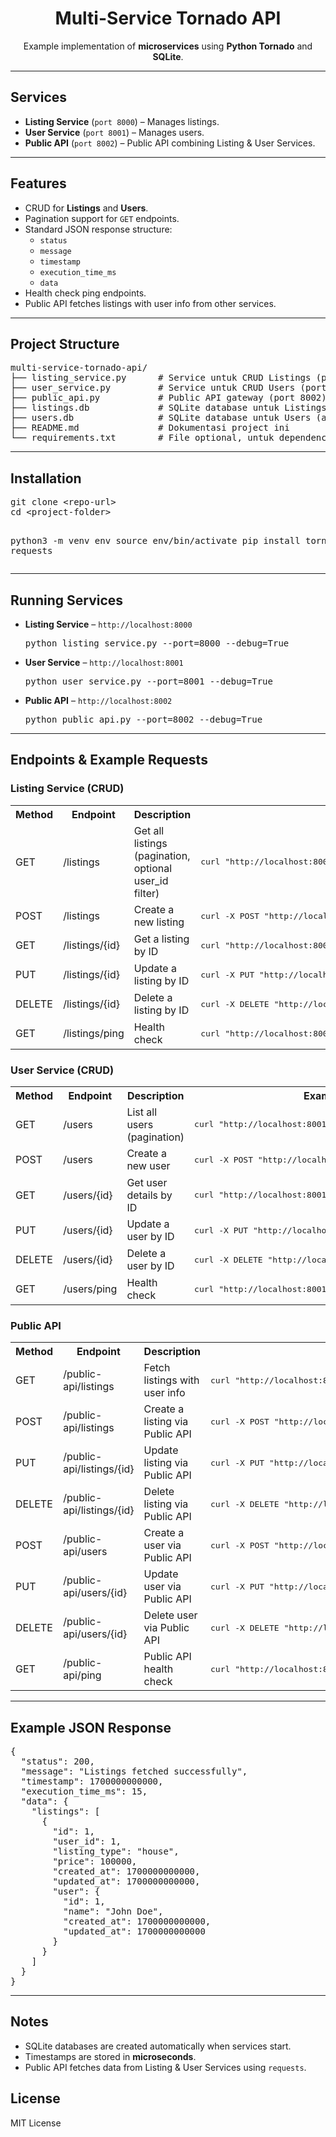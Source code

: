 <h1 align="center">Multi-Service Tornado API</h1>

<p align="center">
  Example implementation of <strong>microservices</strong> using <strong>Python Tornado</strong> and <strong>SQLite</strong>.
</p>

---

<h2>Services</h2>
<ul>
  <li><strong>Listing Service</strong> (<code>port 8000</code>) – Manages listings.</li>
  <li><strong>User Service</strong> (<code>port 8001</code>) – Manages users.</li>
  <li><strong>Public API</strong> (<code>port 8002</code>) – Public API combining Listing & User Services.</li>
</ul>

---

<h2>Features</h2>
<ul>
  <li>CRUD for <strong>Listings</strong> and <strong>Users</strong>.</li>
  <li>Pagination support for <code>GET</code> endpoints.</li>
  <li>Standard JSON response structure:
    <ul>
      <li><code>status</code></li>
      <li><code>message</code></li>
      <li><code>timestamp</code></li>
      <li><code>execution_time_ms</code></li>
      <li><code>data</code></li>
    </ul>
  </li>
  <li>Health check ping endpoints.</li>
  <li>Public API fetches listings with user info from other services.</li>
</ul>

---

<h2>Project Structure</h2>
<pre>
multi-service-tornado-api/
├── listing_service.py      # Service untuk CRUD Listings (port 8000)
├── user_service.py         # Service untuk CRUD Users (port 8001)
├── public_api.py           # Public API gateway (port 8002), fetches data dari Listing & User Services
├── listings.db             # SQLite database untuk Listings (auto-created)
├── users.db                # SQLite database untuk Users (auto-created)
├── README.md               # Dokumentasi project ini
└── requirements.txt        # File optional, untuk dependencies Python (tornado, requests)
</pre>

---

<h2>Installation</h2>
<pre>
git clone &lt;repo-url&gt;
cd &lt;project-folder&gt;

python3 -m venv env
source env/bin/activate
pip install tornado requests
</pre>

---

<h2>Running Services</h2>
<ul>
  <li><strong>Listing Service</strong> – <code>http://localhost:8000</code>
    <pre>python listing_service.py --port=8000 --debug=True</pre>
  </li>
  <li><strong>User Service</strong> – <code>http://localhost:8001</code>
    <pre>python user_service.py --port=8001 --debug=True</pre>
  </li>
  <li><strong>Public API</strong> – <code>http://localhost:8002</code>
    <pre>python public_api.py --port=8002 --debug=True</pre>
  </li>
</ul>

---

<h2>Endpoints & Example Requests</h2>

<h3>Listing Service (CRUD)</h3>
<table>
<tr><th>Method</th><th>Endpoint</th><th>Description</th><th>Example Request</th></tr>
<tr>
<td>GET</td><td>/listings</td>
<td>Get all listings (pagination, optional user_id filter)</td>
<td><pre>curl "http://localhost:8000/listings?page_num=1&page_size=5&user_id=1"</pre></td>
</tr>
<tr>
<td>POST</td><td>/listings</td>
<td>Create a new listing</td>
<td><pre>curl -X POST "http://localhost:8000/listings" -d "user_id=1&listing_type=house&price=100000"</pre></td>
</tr>
<tr>
<td>GET</td><td>/listings/{id}</td>
<td>Get a listing by ID</td>
<td><pre>curl "http://localhost:8000/listings/1"</pre></td>
</tr>
<tr>
<td>PUT</td><td>/listings/{id}</td>
<td>Update a listing by ID</td>
<td><pre>curl -X PUT "http://localhost:8000/listings/1" -d "listing_type=apartment&price=120000"</pre></td>
</tr>
<tr>
<td>DELETE</td><td>/listings/{id}</td>
<td>Delete a listing by ID</td>
<td><pre>curl -X DELETE "http://localhost:8000/listings/1"</pre></td>
</tr>
<tr>
<td>GET</td><td>/listings/ping</td>
<td>Health check</td>
<td><pre>curl "http://localhost:8000/listings/ping"</pre></td>
</tr>
</table>

<h3>User Service (CRUD)</h3>
<table>
<tr><th>Method</th><th>Endpoint</th><th>Description</th><th>Example Request</th></tr>
<tr>
<td>GET</td><td>/users</td>
<td>List all users (pagination)</td>
<td><pre>curl "http://localhost:8001/users?page_num=1&page_size=5"</pre></td>
</tr>
<tr>
<td>POST</td><td>/users</td>
<td>Create a new user</td>
<td><pre>curl -X POST "http://localhost:8001/users" -d "name=John Doe"</pre></td>
</tr>
<tr>
<td>GET</td><td>/users/{id}</td>
<td>Get user details by ID</td>
<td><pre>curl "http://localhost:8001/users/1"</pre></td>
</tr>
<tr>
<td>PUT</td><td>/users/{id}</td>
<td>Update a user by ID</td>
<td><pre>curl -X PUT "http://localhost:8001/users/1" -d "name=Jane Doe"</pre></td>
</tr>
<tr>
<td>DELETE</td><td>/users/{id}</td>
<td>Delete a user by ID</td>
<td><pre>curl -X DELETE "http://localhost:8001/users/1"</pre></td>
</tr>
<tr>
<td>GET</td><td>/users/ping</td>
<td>Health check</td>
<td><pre>curl "http://localhost:8001/users/ping"</pre></td>
</tr>
</table>

<h3>Public API</h3>
<table>
<tr><th>Method</th><th>Endpoint</th><th>Description</th><th>Example Request</th></tr>
<tr>
<td>GET</td><td>/public-api/listings</td>
<td>Fetch listings with user info</td>
<td><pre>curl "http://localhost:8002/public-api/listings?page_num=1&page_size=5&user_id=1"</pre></td>
</tr>
<tr>
<td>POST</td><td>/public-api/listings</td>
<td>Create a listing via Public API</td>
<td><pre>curl -X POST "http://localhost:8002/public-api/listings" -H "Content-Type: application/json" -d '{"user_id":1,"listing_type":"house","price":100000}'</pre></td>
</tr>
<tr>
<td>PUT</td><td>/public-api/listings/{id}</td>
<td>Update listing via Public API</td>
<td><pre>curl -X PUT "http://localhost:8002/public-api/listings/1" -H "Content-Type: application/json" -d '{"listing_type":"apartment","price":120000}'</pre></td>
</tr>
<tr>
<td>DELETE</td><td>/public-api/listings/{id}</td>
<td>Delete listing via Public API</td>
<td><pre>curl -X DELETE "http://localhost:8002/public-api/listings/1"</pre></td>
</tr>
<tr>
<td>POST</td><td>/public-api/users</td>
<td>Create a user via Public API</td>
<td><pre>curl -X POST "http://localhost:8002/public-api/users" -H "Content-Type: application/json" -d '{"name":"John Doe"}'</pre></td>
</tr>
<tr>
<td>PUT</td><td>/public-api/users/{id}</td>
<td>Update user via Public API</td>
<td><pre>curl -X PUT "http://localhost:8002/public-api/users/1" -H "Content-Type: application/json" -d '{"name":"Jane Doe"}'</pre></td>
</tr>
<tr>
<td>DELETE</td><td>/public-api/users/{id}</td>
<td>Delete user via Public API</td>
<td><pre>curl -X DELETE "http://localhost:8002/public-api/users/1"</pre></td>
</tr>
<tr>
<td>GET</td><td>/public-api/ping</td>
<td>Public API health check</td>
<td><pre>curl "http://localhost:8002/public-api/ping"</pre></td>
</tr>
</table>

---

<h2>Example JSON Response</h2>
<pre>
{
  "status": 200,
  "message": "Listings fetched successfully",
  "timestamp": 1700000000000,
  "execution_time_ms": 15,
  "data": {
    "listings": [
      {
        "id": 1,
        "user_id": 1,
        "listing_type": "house",
        "price": 100000,
        "created_at": 1700000000000,
        "updated_at": 1700000000000,
        "user": {
          "id": 1,
          "name": "John Doe",
          "created_at": 1700000000000,
          "updated_at": 1700000000000
        }
      }
    ]
  }
}
</pre>

---

<h2>Notes</h2>
<ul>
  <li>SQLite databases are created automatically when services start.</li>
  <li>Timestamps are stored in <strong>microseconds</strong>.</li>
  <li>Public API fetches data from Listing & User Services using <code>requests</code>.</li>
</ul>

<h2>License</h2>
<p>MIT License</p>
